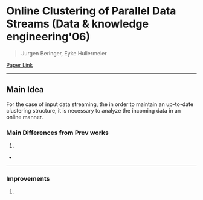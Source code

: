 # Online Clustering of Parallel Data Streams (Data & knowledge engineering'06)

> Jurgen Beringer, Eyke Hullermeier

[Paper Link](https://www.sciencedirect.com/science/article/pii/S0169023X05000819)  

---
## Main Idea
For the case of input data streaming, the in order to maintain an up-to-date clustering structure, it is necessary to analyze the incoming data in an online manner.

### Main Differences from Prev works
1. 
- 

---
### Improvements
1. 
